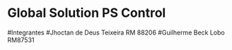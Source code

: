# Global Solution PS Control

#Integrantes 
#Jhoctan de Deus Teixeira RM 88206
#Guilherme Beck Lobo RM87531

